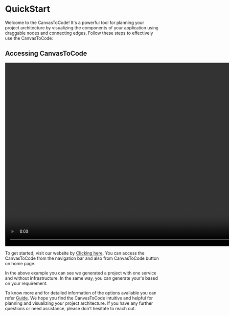 # QuickStart
Welcome to the CanvasToCode! It's a powerful tool for planning your project architecture by visualizing the components of your application using draggable nodes and connecting edges. Follow these steps to effectively use the CanvasToCode:

## Accessing CanvasToCode
<video controls width="900" height="600">
  <source src="/docs/videos/getting-started.mp4" type="video/mp4"></source>
</video>

To get started, visit our website by [Clicking here](https://app.wedaa.tech). You can access the CanvasToCode from the navigation bar and also from CanvasToCode button on home page.

In the above example you can see we generated a project with one service and without infrastructure. In the same way, you can generate your's based on your requirement.

To know more and for detailed information of the options available you can refer [Guide](/developers-guide/introduction/).
We hope you find the CanvasToCode intuitive and helpful for planning and visualizing your project architecture. If you have any further questions or need assistance, please don't hesitate to reach out.